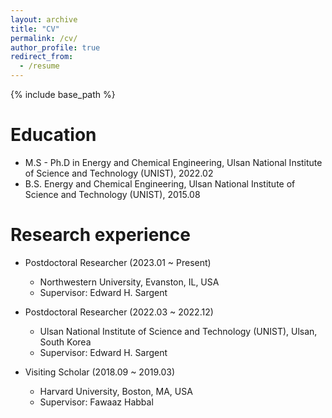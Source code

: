 ```yaml
---
layout: archive
title: "CV"
permalink: /cv/
author_profile: true
redirect_from:
  - /resume
---
```


{% include base_path %}

Education
======
* M.S - Ph.D in Energy and Chemical Engineering, Ulsan National Institute of Science and Technology (UNIST), 2022.02
* B.S. Energy and Chemical Engineering, Ulsan National Institute of Science and Technology (UNIST), 2015.08

Research experience
======
* Postdoctoral Researcher (2023.01 ~ Present)
  * Northwestern University, Evanston, IL, USA
  * Supervisor: Edward H. Sargent

* Postdoctoral Researcher (2022.03 ~ 2022.12)
  * Ulsan National Institute of Science and Technology (UNIST), Ulsan, South Korea
  * Supervisor: Edward H. Sargent

* Visiting Scholar (2018.09 ~ 2019.03)
  * Harvard University, Boston, MA, USA
  * Supervisor: Fawaaz Habbal
  
